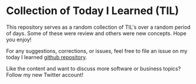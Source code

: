 # Collection of Today I Learned (TIL)



This repository serves as a random collection of TIL's over a random period of days. Some of these were review and others were new concepts. Hope you enjoy!

For any suggestions, corrections, or issues, feel free to file an issue on my today I learned [github repository](https://github.com/srich36/TodayILearned/issues).

Like the content and want to discuss more software or business topics? Follow my new Twitter account!
